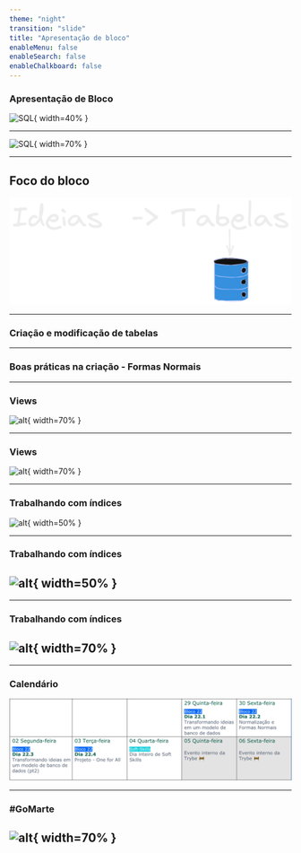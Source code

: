 ```yaml
---
theme: "night"
transition: "slide"
title: "Apresentação de bloco"
enableMenu: false
enableSearch: false
enableChalkboard: false
---
```


### Apresentação de Bloco

![SQL](https://media2.giphy.com/media/S8B0q6ckdDw1dtHQbO/giphy.gif?cid=ecf05e47gm5yw2zsxg5xqesejssdlqn0p4cexczppaw8vd2e&rid=giphy.gif&ct=g){ width=40% }

---

![SQL](https://media4.giphy.com/media/vISmwpBJUNYzukTnVx/giphy.gif?cid=ecf05e4739vx7j2ly45gfpbgy23aimi9ebixv0h7ia74vriy&rid=giphy.gif&ct=g){ width=70% }

---

## Foco do bloco

![SQL](./images/foco.png)

---

### Criação e modificação de tabelas

---

### Boas práticas na criação - Formas Normais

---

### Views

![alt](https://media0.giphy.com/media/l46Cu9eBh4Fet4Woo/giphy.gif?cid=ecf05e4748utuhuvepgqm6xk8yugrj7tzzw3ok80e0v3xhvw&rid=giphy.gif&ct=g){ width=70% }

---

### Views

![alt](https://cdn.educba.com/academy/wp-content/uploads/2019/09/SQL-Views.png){ width=70% }

---

### Trabalhando com índices

![alt](https://media0.giphy.com/media/W6Lidy1RgOl3kYdARr/giphy.gif?cid=ecf05e47yv87lrje9azqgjfzheyq6w7zzmx2vbdfik8zeq2m&rid=giphy.gif&ct=g){ width=50% }

---

### Trabalhando com índices

## ![alt](https://www.bridge-global.com/blog/wp-content/uploads/2020/10/Tuning-inefficient-SQLs-for-better-Oracle-database-performance.jpg){ width=50% }

---

### Trabalhando com índices

## ![alt](https://docs.faircom.com/doc/fts/full_text_search.png){ width=70% }

---

### Calendário

![alt](./images/agenda.png)

---

### #GoMarte

## ![alt](https://media.giphy.com/media/l4KhQo2MESJkc6QbS/giphy.gif){ width=70% }
